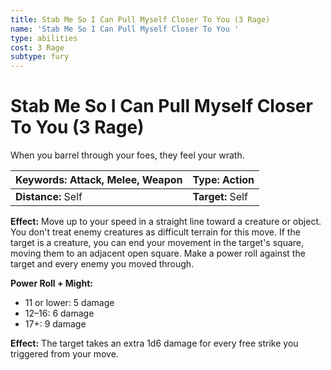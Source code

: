```yaml
---
title: Stab Me So I Can Pull Myself Closer To You (3 Rage)
name: 'Stab Me So I Can Pull Myself Closer To You '
type: abilities
cost: 3 Rage
subtype: fury
---
```


# Stab Me So I Can Pull Myself Closer To You (3 Rage)

When you barrel through your foes, they feel your wrath.

| **Keywords:** Attack, Melee, Weapon | **Type:** Action |
| :---------------------------------- | :--------------- |
| **Distance:** Self                  | **Target:** Self |

**Effect:** Move up to your speed in a straight line toward a creature or object. You don't treat enemy creatures as difficult terrain for this move. If the target is a creature, you can end your movement in the target's square, moving them to an adjacent open square. Make a power roll against the target and every enemy you moved through.

**Power Roll + Might:**

- 11 or lower: 5 damage
- 12–16: 6 damage
- 17+: 9 damage

**Effect:** The target takes an extra 1d6 damage for every free strike you triggered from your move.
